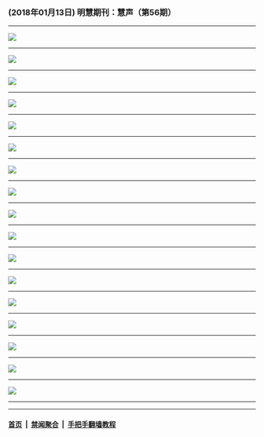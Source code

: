 ### (2018年01月13日) 明慧期刊：慧声（第56期）

---

<img src="http://qikan.minghui.org/mhqkpage/qikanimage/2018/01/12/hs_56_read-online1.png"/><hr/>
<img src="http://qikan.minghui.org/mhqkpage/qikanimage/2018/01/12/hs_56_read-online2.png"/><hr/>
<img src="http://qikan.minghui.org/mhqkpage/qikanimage/2018/01/12/hs_56_read-online3.png"/><hr/>
<img src="http://qikan.minghui.org/mhqkpage/qikanimage/2018/01/12/hs_56_read-online4.png"/><hr/>
<img src="http://qikan.minghui.org/mhqkpage/qikanimage/2018/01/12/hs_56_read-online5.png"/><hr/>
<img src="http://qikan.minghui.org/mhqkpage/qikanimage/2018/01/12/hs_56_read-online6.png"/><hr/>
<img src="http://qikan.minghui.org/mhqkpage/qikanimage/2018/01/12/hs_56_read-online7.png"/><hr/>
<img src="http://qikan.minghui.org/mhqkpage/qikanimage/2018/01/12/hs_56_read-online8.png"/><hr/>
<img src="http://qikan.minghui.org/mhqkpage/qikanimage/2018/01/12/hs_56_read-online9.png"/><hr/>
<img src="http://qikan.minghui.org/mhqkpage/qikanimage/2018/01/12/hs_56_read-online10.png"/><hr/>
<img src="http://qikan.minghui.org/mhqkpage/qikanimage/2018/01/12/hs_56_read-online11.png"/><hr/>
<img src="http://qikan.minghui.org/mhqkpage/qikanimage/2018/01/12/hs_56_read-online12.png"/><hr/>
<img src="http://qikan.minghui.org/mhqkpage/qikanimage/2018/01/12/hs_56_read-online13.png"/><hr/>
<img src="http://qikan.minghui.org/mhqkpage/qikanimage/2018/01/12/hs_56_read-online14.png"/><hr/>
<img src="http://qikan.minghui.org/mhqkpage/qikanimage/2018/01/12/hs_56_read-online15.png"/><hr/>
<img src="http://qikan.minghui.org/mhqkpage/qikanimage/2018/01/12/hs_56_read-online16.png"/><hr/>
<img src="http://qikan.minghui.org/mhqkpage/qikanimage/2018/01/12/hs_56_read-online17.png"/><hr/>


---

#### [首页](../../../..) &nbsp;|&nbsp; [禁闻聚合](https://github.com/gfw-breaker/banned-news) &nbsp;|&nbsp; [手把手翻墙教程](https://github.com/gfw-breaker/guides) 